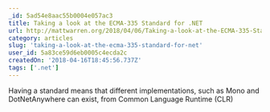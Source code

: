 ```yaml
---
_id: 5ad54e8aac55b0004e057ac3
title: Taking a look at the ECMA-335 Standard for .NET
url: http://mattwarren.org/2018/04/06/Taking-a-look-at-the-ECMA-335-Standard-for-.NET/
category: articles
slug: 'taking-a-look-at-the-ecma-335-standard-for-net'
user_id: 5a83ce59d6eb0005c4ecda2c
createdOn: '2018-04-16T18:45:56.737Z'
tags: ['.net']
---
```


Having a standard means that different implementations, such as Mono and DotNetAnywhere can exist, from Common Language Runtime (CLR)

